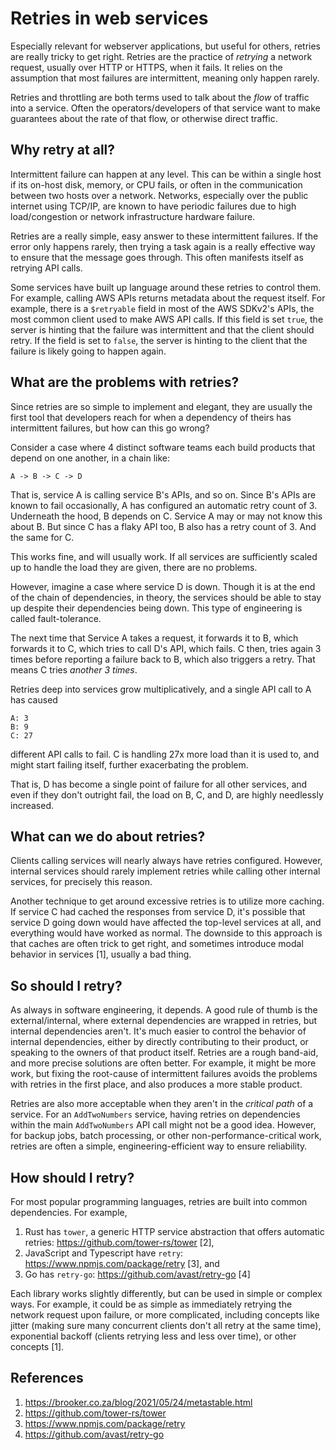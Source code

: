 # Retries in web services

Especially relevant for webserver applications, but useful for others, retries are really tricky to get right.
Retries are the practice of _retrying_ a network request, usually over HTTP or HTTPS, when it fails. It relies
on the assumption that most failures are intermittent, meaning only happen rarely.

Retries and throttling are both terms used to talk about the _flow_ of traffic into a service. Often the 
operators/developers of that service want to make guarantees about the rate of that flow, or otherwise direct 
traffic.

## Why retry at all?

Intermittent failure can happen at any level. This can be within a single host if its on-host disk, memory, or 
CPU fails, or often in the communication between two hosts over a network. Networks, especially over the public 
internet using TCP/IP, are known to have periodic failures due to high load/congestion or network infrastructure 
hardware failure.

Retries are a really simple, easy answer to these intermittent failures. If the error only happens rarely, then 
trying a task again is a really effective way to ensure that the message goes through. This often manifests 
itself as retrying API calls.

Some services have built up language around these retries to control them. For example, calling AWS APIs returns
metadata about the request itself. For example, there is a `$retryable` field in most of the AWS SDKv2's APIs, 
the most common client used to make AWS API calls. If this field is set `true`, the server is hinting that the 
failure was intermittent and that the client should retry. If the field is set to `false`, the server is hinting 
to the client that the failure is likely going to happen again.

## What are the problems with retries?

Since retries are so simple to implement and elegant, they are usually the first tool that developers reach for 
when a dependency of theirs has intermittent failures, but how can this go wrong?

Consider a case where 4 distinct software teams each build products that depend on one another, in a chain like:
```
A -> B -> C -> D
```

That is, service A is calling service B's APIs, and so on. Since B's APIs are known to fail occasionally, A has 
configured an automatic retry count of 3. Underneath the hood, B depends on C. Service A may or may not know this 
about B. But since C has a flaky API too, B also has a retry count of 3. And the same for C. 

This works fine, and will usually work. If all services are sufficiently scaled up to handle the load they are 
given, there are no problems.

However, imagine a case where service D is down. Though it is at the end of the chain of dependencies, in theory, 
the services should be able to stay up despite their dependencies being down. This type of engineering is called 
fault-tolerance.

The next time that Service A takes a request, it forwards it to B, which forwards it to C, which tries to call D's 
API, which fails. C then, tries again 3 times before reporting a failure back to B, which also triggers a retry. 
That means C tries _another 3 times_.

Retries deep into services grow multiplicatively, and a single API call to A has caused
```
A: 3
B: 9
C: 27
```
different API calls to fail. C is handling 27x more load than it is used to, and might start failing itself, further 
exacerbating the problem. 

That is, D has become a single point of failure for all other services, and even if they don't outright fail, the 
load on B, C, and D, are highly needlessly increased.

## What can we do about retries?

Clients calling services will nearly always have retries configured. However, internal services should rarely 
implement retries while calling other internal services, for precisely this reason.

Another technique to get around excessive retries is to utilize more caching. If service C had cached the responses 
from service D, it's possible that service D going down would have affected the top-level services at all, and 
everything would have worked as normal. The downside to this approach is that caches are often trick to get right, 
and sometimes introduce modal behavior in services [1], usually a bad thing.

## So should I retry?

As always in software engineering, it depends. A good rule of thumb is the external/internal, where external 
dependencies are wrapped in retries, but internal dependencies aren't. It's much easier to control the behavior of 
internal dependencies, either by directly contributing to their product, or speaking to the owners of that product 
itself. Retries are a rough band-aid, and more precise solutions are often better. For example, it might be more work,
but fixing the root-cause of intermittent failures avoids the problems with retries in the first place, and also 
produces a more stable product.

Retries are also more acceptable when they aren't in the _critical path_ of a service. For an `AddTwoNumbers` 
service, having retries on dependencies within the main `AddTwoNumbers` API call might not be a good idea. However,
for backup jobs, batch processing, or other non-performance-critical work, retries are often a simple, 
engineering-efficient way to ensure reliability.

## How should I retry?

For most popular programming languages, retries are built into common dependencies. For example, 
1. Rust has `tower`, a generic HTTP service abstraction that offers automatic retries: https://github.com/tower-rs/tower [2],
2. JavaScript and Typescript have `retry`: https://www.npmjs.com/package/retry [3], and
3. Go has `retry-go`: https://github.com/avast/retry-go [4]

Each library works slightly differently, but can be used in simple or complex ways. For example, it could be as simple
as immediately retrying the network request upon failure, or more complicated, including concepts like jitter (making sure
many concurrent clients don't all retry at the same time), exponential backoff (clients retrying less and less over time),
or other concepts [1].

## References
1. https://brooker.co.za/blog/2021/05/24/metastable.html
2. https://github.com/tower-rs/tower
3. https://www.npmjs.com/package/retry
4. https://github.com/avast/retry-go